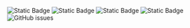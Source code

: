 ![Static Badge](https://img.shields.io/badge/blacklists-61-000000) ![Static Badge](https://img.shields.io/badge/blacklisted-2951560-cc0000) ![Static Badge](https://img.shields.io/badge/whitelisted-2250-00CC00) ![Static Badge](https://img.shields.io/badge/streaming_blacklist-28107-000000) ![GitHub issues](https://img.shields.io/github/issues/fabriziosalmi/blacklists)
